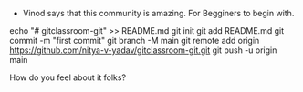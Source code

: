 - Vinod says that this community is amazing.
For Begginers to begin with.  

echo "# gitclassroom-git" >> README.md
git init
git add README.md
git commit -m "first commit"
git branch -M main
git remote add origin https://github.com/nitya-v-yadav/gitclassroom-git.git
git push -u origin main

How do you feel about it folks?
